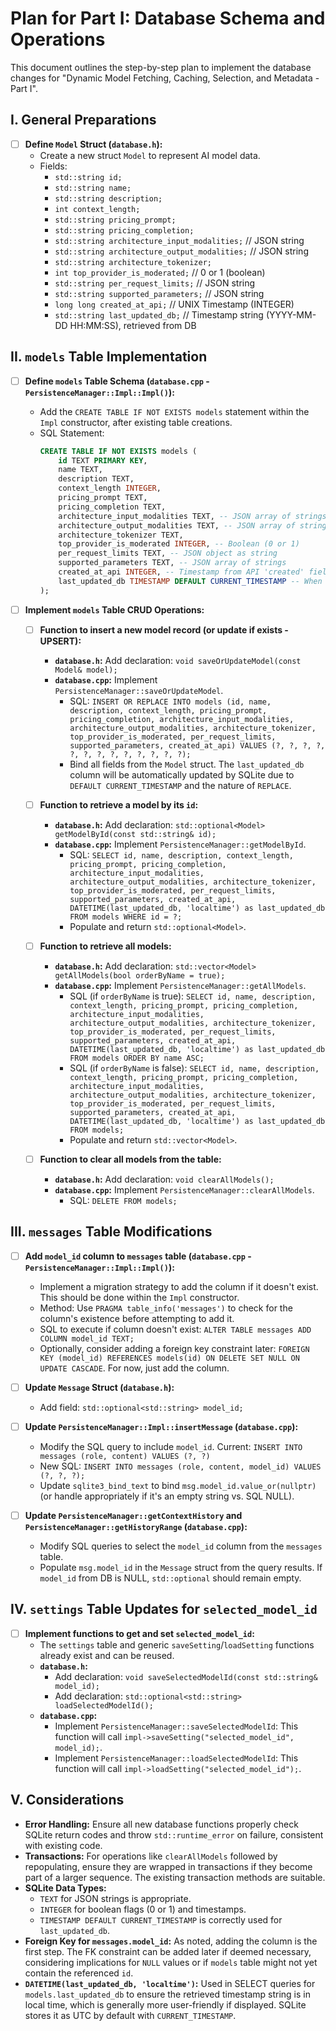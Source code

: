 # Plan for Part I: Database Schema and Operations

This document outlines the step-by-step plan to implement the database changes for "Dynamic Model Fetching, Caching, Selection, and Metadata - Part I".

## I. General Preparations

*   [ ] **Define `Model` Struct (`database.h`):**
    *   Create a new struct `Model` to represent AI model data.
    *   Fields:
        *   `std::string id;`
        *   `std::string name;`
        *   `std::string description;`
        *   `int context_length;`
        *   `std::string pricing_prompt;`
        *   `std::string pricing_completion;`
        *   `std::string architecture_input_modalities;` // JSON string
        *   `std::string architecture_output_modalities;` // JSON string
        *   `std::string architecture_tokenizer;`
        *   `int top_provider_is_moderated;` // 0 or 1 (boolean)
        *   `std::string per_request_limits;` // JSON string
        *   `std::string supported_parameters;` // JSON string
        *   `long long created_at_api;` // UNIX Timestamp (INTEGER)
        *   `std::string last_updated_db;` // Timestamp string (YYYY-MM-DD HH:MM:SS), retrieved from DB

## II. `models` Table Implementation

*   [ ] **Define `models` Table Schema (`database.cpp` - `PersistenceManager::Impl::Impl()`):**
    *   Add the `CREATE TABLE IF NOT EXISTS models` statement within the `Impl` constructor, after existing table creations.
    *   SQL Statement:
        ```sql
        CREATE TABLE IF NOT EXISTS models (
            id TEXT PRIMARY KEY,
            name TEXT,
            description TEXT,
            context_length INTEGER,
            pricing_prompt TEXT,
            pricing_completion TEXT,
            architecture_input_modalities TEXT, -- JSON array of strings
            architecture_output_modalities TEXT, -- JSON array of strings
            architecture_tokenizer TEXT,
            top_provider_is_moderated INTEGER, -- Boolean (0 or 1)
            per_request_limits TEXT, -- JSON object as string
            supported_parameters TEXT, -- JSON array of strings
            created_at_api INTEGER, -- Timestamp from API 'created' field
            last_updated_db TIMESTAMP DEFAULT CURRENT_TIMESTAMP -- When this record was last updated in local DB
        );
        ```

*   [ ] **Implement `models` Table CRUD Operations:**

    *   [ ] **Function to insert a new model record (or update if exists - UPSERT):**
        *   **`database.h`:** Add declaration: `void saveOrUpdateModel(const Model& model);`
        *   **`database.cpp`:** Implement `PersistenceManager::saveOrUpdateModel`.
            *   SQL: `INSERT OR REPLACE INTO models (id, name, description, context_length, pricing_prompt, pricing_completion, architecture_input_modalities, architecture_output_modalities, architecture_tokenizer, top_provider_is_moderated, per_request_limits, supported_parameters, created_at_api) VALUES (?, ?, ?, ?, ?, ?, ?, ?, ?, ?, ?, ?, ?);`
            *   Bind all fields from the `Model` struct. The `last_updated_db` column will be automatically updated by SQLite due to `DEFAULT CURRENT_TIMESTAMP` and the nature of `REPLACE`.

    *   [ ] **Function to retrieve a model by its `id`:**
        *   **`database.h`:** Add declaration: `std::optional<Model> getModelById(const std::string& id);`
        *   **`database.cpp`:** Implement `PersistenceManager::getModelById`.
            *   SQL: `SELECT id, name, description, context_length, pricing_prompt, pricing_completion, architecture_input_modalities, architecture_output_modalities, architecture_tokenizer, top_provider_is_moderated, per_request_limits, supported_parameters, created_at_api, DATETIME(last_updated_db, 'localtime') as last_updated_db FROM models WHERE id = ?;`
            *   Populate and return `std::optional<Model>`.

    *   [ ] **Function to retrieve all models:**
        *   **`database.h`:** Add declaration: `std::vector<Model> getAllModels(bool orderByName = true);`
        *   **`database.cpp`:** Implement `PersistenceManager::getAllModels`.
            *   SQL (if `orderByName` is true): `SELECT id, name, description, context_length, pricing_prompt, pricing_completion, architecture_input_modalities, architecture_output_modalities, architecture_tokenizer, top_provider_is_moderated, per_request_limits, supported_parameters, created_at_api, DATETIME(last_updated_db, 'localtime') as last_updated_db FROM models ORDER BY name ASC;`
            *   SQL (if `orderByName` is false): `SELECT id, name, description, context_length, pricing_prompt, pricing_completion, architecture_input_modalities, architecture_output_modalities, architecture_tokenizer, top_provider_is_moderated, per_request_limits, supported_parameters, created_at_api, DATETIME(last_updated_db, 'localtime') as last_updated_db FROM models;`
            *   Populate and return `std::vector<Model>`.

    *   [ ] **Function to clear all models from the table:**
        *   **`database.h`:** Add declaration: `void clearAllModels();`
        *   **`database.cpp`:** Implement `PersistenceManager::clearAllModels`.
            *   SQL: `DELETE FROM models;`

## III. `messages` Table Modifications

*   [ ] **Add `model_id` column to `messages` table (`database.cpp` - `PersistenceManager::Impl::Impl()`):**
    *   Implement a migration strategy to add the column if it doesn't exist. This should be done within the `Impl` constructor.
    *   Method: Use `PRAGMA table_info('messages')` to check for the column's existence before attempting to add it.
    *   SQL to execute if column doesn't exist: `ALTER TABLE messages ADD COLUMN model_id TEXT;`
    *   Optionally, consider adding a foreign key constraint later: `FOREIGN KEY (model_id) REFERENCES models(id) ON DELETE SET NULL ON UPDATE CASCADE`. For now, just add the column.

*   [ ] **Update `Message` Struct (`database.h`):**
    *   Add field: `std::optional<std::string> model_id;`

*   [ ] **Update `PersistenceManager::Impl::insertMessage` (`database.cpp`):**
    *   Modify the SQL query to include `model_id`. Current: `INSERT INTO messages (role, content) VALUES (?, ?)`
    *   New SQL: `INSERT INTO messages (role, content, model_id) VALUES (?, ?, ?);`
    *   Update `sqlite3_bind_text` to bind `msg.model_id.value_or(nullptr)` (or handle appropriately if it's an empty string vs. SQL NULL).

*   [ ] **Update `PersistenceManager::getContextHistory` and `PersistenceManager::getHistoryRange` (`database.cpp`):**
    *   Modify SQL queries to select the `model_id` column from the `messages` table.
    *   Populate `msg.model_id` in the `Message` struct from the query results. If `model_id` from DB is NULL, `std::optional` should remain empty.

## IV. `settings` Table Updates for `selected_model_id`

*   [ ] **Implement functions to get and set `selected_model_id`:**
    *   The `settings` table and generic `saveSetting`/`loadSetting` functions already exist and can be reused.
    *   **`database.h`:**
        *   Add declaration: `void saveSelectedModelId(const std::string& model_id);`
        *   Add declaration: `std::optional<std::string> loadSelectedModelId();`
    *   **`database.cpp`:**
        *   Implement `PersistenceManager::saveSelectedModelId`: This function will call `impl->saveSetting("selected_model_id", model_id);`.
        *   Implement `PersistenceManager::loadSelectedModelId`: This function will call `impl->loadSetting("selected_model_id");`.

## V. Considerations

*   **Error Handling:** Ensure all new database functions properly check SQLite return codes and throw `std::runtime_error` on failure, consistent with existing code.
*   **Transactions:** For operations like `clearAllModels` followed by repopulating, ensure they are wrapped in transactions if they become part of a larger sequence. The existing transaction methods are suitable.
*   **SQLite Data Types:**
    *   `TEXT` for JSON strings is appropriate.
    *   `INTEGER` for boolean flags (0 or 1) and timestamps.
    *   `TIMESTAMP DEFAULT CURRENT_TIMESTAMP` is correctly used for `last_updated_db`.
*   **Foreign Key for `messages.model_id`:** As noted, adding the column is the first step. The FK constraint can be added later if deemed necessary, considering implications for `NULL` values or if `models` table might not yet contain the referenced `id`.
*   **`DATETIME(last_updated_db, 'localtime')`:** Used in SELECT queries for `models.last_updated_db` to ensure the retrieved timestamp string is in local time, which is generally more user-friendly if displayed. SQLite stores it as UTC by default with `CURRENT_TIMESTAMP`.